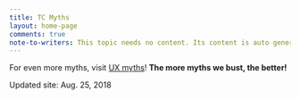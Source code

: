 ```yaml
---
title: TC Myths
layout: home-page
comments: true
note-to-writers: This topic needs no content. Its content is auto generated when the site is built. Any content in this topic will be rendered after the auto-generated lists.
---
```


For even more myths, visit [UX myths](https://uxmyths.com/)! **The more myths we bust, the better!**

Updated site: Aug. 25, 2018

